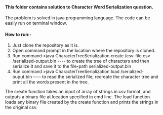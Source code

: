 #### This folder contains solution to Character Word Serialization question.

The problem is solved in java programming language. The code can be easily run on terminal window.

#### How to run:-
  1. Just clone the repository as it is.
  2. Open command prompt in the location where the repository is cloned.
  3. Run command >java CharacterTreeSerialization create /csv-file.csv /serialized-output.bin ---- to create the tree of characters and then serialize it and save it to the file-path serialized-output.bin
  4. Run command >java CharacterTreeSerialization load /serialized-ouput.bin ---- to read the serialized file, recreate the character tree and print all the words present in the tree. 

The create function takes an input of array of strings in csv format, and outputs a binary file at location specified in cmd line. The load function loads any binary file created by the create function and prints the strings in the original csv.

